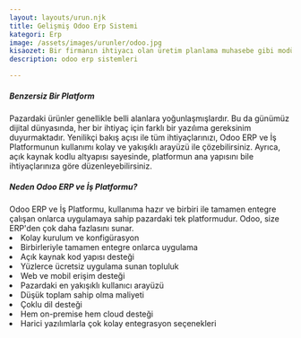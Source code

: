 ```yaml
---
layout: layouts/urun.njk
title: Gelişmiş Odoo Erp Sistemi
kategori: Erp
image: /assets/images/urunler/odoo.jpg
kisaozet: Bir firmanın ihtiyacı olan üretim planlama muhasebe gibi modüller artık hem bilgisayar hem de cebinizde. 
description: odoo erp sistemleri

---
```



<h5>Benzersiz Bir Platform</h5>
Pazardaki ürünler genellikle belli alanlara yoğunlaşmışlardır. Bu da günümüz dijital dünyasında, her bir ihtiyaç için farklı bir yazılıma gereksinim duyurmaktadır. Yenilikçi bakış açısı ile tüm ihtiyaçlarınızı, Odoo ERP ve İş Platformunun kullanımı kolay ve yakışıklı arayüzü ile çözebilirsiniz. Ayrıca, açık kaynak kodlu altyapısı sayesinde, platformun ana yapısını bile ihtiyaçlarınıza göre düzenleyebilirsiniz.
<p>
<h5>Neden Odoo ERP ve İş Platformu?</h5>
Odoo ERP ve İş Platformu, kullanıma hazır ve birbiri ile tamamen entegre çalışan onlarca uygulamaya sahip pazardaki tek platformudur. Odoo, size ERP'den çok daha fazlasını sunar.

<li>Kolay kurulum ve konfigürasyon</li>
<li>Birbirleriyle tamamen entegre onlarca uygulama</li>
<li>Açık kaynak kod yapısı desteği</li>
<li>Yüzlerce ücretsiz uygulama sunan topluluk</li>
<li>Web ve mobil erişim desteği</li>
<li>Pazardaki en yakışıklı kullanıcı arayüzü</li>
<li>Düşük toplam sahip olma maliyeti</li>
<li>Çoklu dil desteği</li>
<li>Hem on-premise hem cloud desteği</li>
<li>Harici yazılımlarla çok kolay entegrasyon seçenekleri</li>